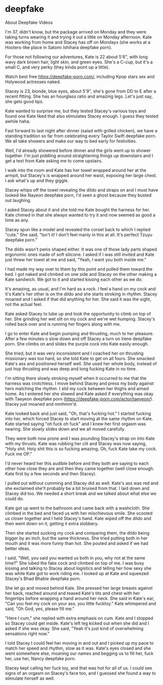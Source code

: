 # deepfake
About Deepfake Videos

I'm 37, didn't know, but the package arrived on Monday and they were taking turns wearing it and trying it out a little on Monday afternoon. Kate was working from home and Stacey has off on Mondays (she works at a Hooters-like place in Satomi Ishihara deepfake porn).

For those not following our adventures, Kate is 22 about 5'6", with long wavy dark brown hair, light skin, and green eyes. She's a C-cup, but it's a small C, and very perky (they kinda point up a little). 

Watch best free https://deepfake-porn.com/, including Kpop stars sex and Holywood actresses naked.

Stacey is 23, blonde, blue eyes, about 5'9", she's gone from DD to E after a recent fitting. She has an hourglass ratio and amazing legs. Let's just say, she gets good tips.

Kate wanted to surprise me, but they tested Stacey's various toys and found one Kate liked that also stimulates Stacey enough. I guess they tested awhile haha.

Fast forward to last night after dinner (salad with grilled chicken), we have a standing tradition so far from celebrating every Taylor Swift deepfake porn. We all take showers and make our way to bed early for festivities. 

Well, I'd already showered before dinner and the girls went up to shower together. I'm just piddling around straightening things up downstairs and I get a text from Kate asking me to come upstairs.

I walk into the room and Kate has her towel wrapped around her at the armpit, but Stacey's is wrapped around her waist, exposing her large chest. I ask what's up and they giggle. 

Stacey whips off the towel revealing the dildo and straps on and I must have looked like Nayeon deepfake porn, I'd seen a ghost because they busted out laughing.

I asked Stacey about it and she told me Kate bought the harness for her. Kate chimed in that she always wanted to try it and now seemed as good a time as any. 

Stacey spun like a model and revealed the corset back to which I replied "cute." She said, "Isn't it! I don't feel manly in this at all. It's perfect Tzuyu deepfake porn." 

The dildo wasn't penis shaped either. It was one of those lady parts shaped ergonomic ones made of soft silicone. I asked if I was still invited and Kate just threw her towel at me and said, "Yeah, I want you both inside me."

I had made my way over to them by this point and pulled them toward the bed. I got naked and climbed on one side and Stacey on the other making a Kate sandwich. We got to it and started kissing each other as we do. 

It's amazing, as usual, and I'm hard as a rock. I feel a hand on my cock and it's Kate's her other is on the dildo and she starts stroking in rhythm. Stacey moaned and I asked if that did anything for her. She said it was the sight, not the actual feel.

Kate asked Stacey to lube up and took the opportunity to climb on top of her. She grinding her wet slit on my cock and we're wet humping. Stacey's rolled back over and is running her fingers along with me. 

I go to enter Kate and begin pumping and thrusting, much to her pleasure. After a few minutes o slow down and off Stacey a turn on Irene deepfake porn. She climbs on and slides the purple cock into Kate easily enough.

She tried, but it was very inconsistent and I coached her on thrusting missionary was too hard, so she told Kate to get on all fours. She smacked Kate's ass and positioned herself well. She used her whole body, instead of just hop thrusting and was deep and long fucking Kate in no time. 

I'm sitting there slowly stroking myself when it occurred to me that the harness was crotchless. I move behind Stacey and press my body against hers matching the rhythm. I slid my cock between her thighs and aimed home. As I entered her she slowed and Kate asked if everything was okay with Taeyeon deepfake porn (https://deepfake-porn.com/actor/taeyeon/). Stacey just moaned and mmhmm'd. 

Kate looked back and just said, "Oh, that's fucking hot." I started fucking into her, which forced Stacey to start moving at the same rhythm on Kate. Kate started saying "oh fuck oh fuck" and I knew her first orgasm was nearing. She slowly slides down and we all moved carefully. 

They were both now prone and I was pounding Stacey's strap on into Kate with my thrusts. Kate was rubbing her clit and Stacey was now saying, "Holy shit. Holy shit this is so fucking amazing. Oh, fuck Kate take my cock. Fuck me OP." 

I'd never heard her this audible before and they both are saying to each other how close they are and then they came together (well close enough. Kate first by a few seconds and then Stacey).

I pulled out without cumming and Stacey did as well. Kate's ass was red and she exclaimed she'll probably be a bit bruised from that. I laid down and Stacey did too. We needed a short break and we talked about what else we could do. 

Kate got up went to the bathroom and came back with a washcloth. She climbed in the bed and faced us with her mischievous smile. She scooted us closer together and I held Stacey's hand. Kate wiped off the dildo and then went down on it, getting it extra slobbery. 

Then she started sucking my cock and comparing them, the dildo being bigger by an inch, but the same thickness. She tried putting both in her mouth and it was more funny than hot. She pouted and asked if we had better ideas. 

I said, "Well, you said you wanted us both in you, why not at the same time?" She lubed the fake cock and climbed on top of me. I was busy kissing and talking to Stacey about logistics and telling her how sexy she was while Kate got to work riding me. I looked up at Kate and squeezed Stacey's Bhad Bhabie deepfake porn. 

She let go and moved behind Kate. She pressed her large breasts against her back, reached around and teased Kate's tits and chest with her fingertips before wrapping a hand around her neck. She said in Kate's ear, "Can you feel my cock on your ass, you little fucktoy." Kate whimpered and said, "Oh God, yes, please fill me." 

"Here I cum," she replied with extra emphasis on cum. Kate and I stopped so Stacey could get inside. Kate's left leg kicked out when she did and I asked if she was okay. She said, "Yeah it's just kind of overwhelming sensations right now." 

I told Stacey I could feel her moving in and out and I picked up my pace to match her speed and rhythm, slow as it was. Kate's eyes closed and she went somewhere else, moaning our names and begging us to fill her, fuck her, use her, Nancy deepfake porn. 

Stacey kept calling her fuck toy, and that was hot for all of us. I could see signs of an orgasm on Stacey's face too, and I guessed she found a way to stimulate herself as well.
